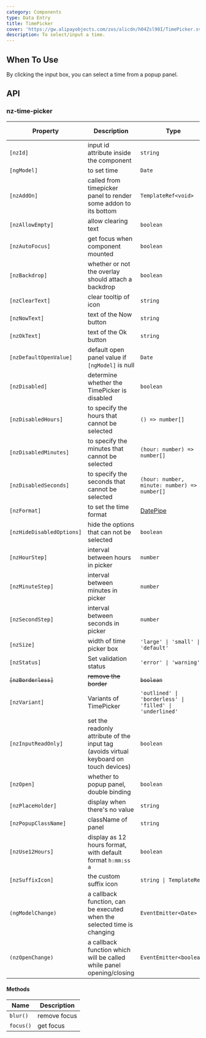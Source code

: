 ```yaml
---
category: Components
type: Data Entry
title: TimePicker
cover: 'https://gw.alipayobjects.com/zos/alicdn/h04Zsl98I/TimePicker.svg'
description: To select/input a time.
---
```



## When To Use

By clicking the input box, you can select a time from a popup panel.


## API

### nz-time-picker

| Property                  | Description                                                                            | Type                                                     | Default           | Global Config |
|---------------------------|----------------------------------------------------------------------------------------|----------------------------------------------------------|-------------------|---------------|
| `[nzId]`                  | input id attribute inside the component                                                | `string`                                                 | -                 |
| `[ngModel]`               | to set time                                                                            | `Date`                                                   | -                 |
| `[nzAddOn]`               | called from timepicker panel to render some addon to its bottom                        | `TemplateRef<void>`                                      | -                 |
| `[nzAllowEmpty]`          | allow clearing text                                                                    | `boolean`                                                | `true`            | ✅             |
| `[nzAutoFocus]`           | get focus when component mounted                                                       | `boolean`                                                | `false`           |
| `[nzBackdrop]`            | whether or not the overlay should attach a backdrop                                    | `boolean`                                                | `false`           |
| `[nzClearText]`           | clear tooltip of icon                                                                  | `string`                                                 | `'clear'`         | ✅             |
| `[nzNowText]`             | text of the Now button                                                                 | `string`                                                 | `'Now'`           | ✅             |
| `[nzOkText]`              | text of the Ok button                                                                  | `string`                                                 | `'Ok'`            | ✅             |
| `[nzDefaultOpenValue]`    | default open panel value if `[ngModel]` is null                                        | `Date`                                                   | `new Date()`      |
| `[nzDisabled]`            | determine whether the TimePicker is disabled                                           | `boolean`                                                | `false`           |
| `[nzDisabledHours]`       | to specify the hours that cannot be selected                                           | `() => number[]`                                         | -                 |
| `[nzDisabledMinutes]`     | to specify the minutes that cannot be selected                                         | `(hour: number) => number[]`                             | -                 |
| `[nzDisabledSeconds]`     | to specify the seconds that cannot be selected                                         | `(hour: number, minute: number) => number[]`             | -                 |
| `[nzFormat]`              | to set the time format                                                                 | [DatePipe](https://angular.dev/api/common/DatePipe)      | `'HH:mm:ss'`      | ✅             |
| `[nzHideDisabledOptions]` | hide the options that can not be selected                                              | `boolean`                                                | `false`           |
| `[nzHourStep]`            | interval between hours in picker                                                       | `number`                                                 | `1`               | ✅             |
| `[nzMinuteStep]`          | interval between minutes in picker                                                     | `number`                                                 | `1`               | ✅             |
| `[nzSecondStep]`          | interval between seconds in picker                                                     | `number`                                                 | `1`               | ✅             |
| `[nzSize]`                | width of time picker box                                                               | `'large' \| 'small' \| 'default'`                        | `'default'`       |
| `[nzStatus]`              | Set validation status                                                                  | `'error' \| 'warning'`                                   | -                 |
| ~~`[nzBorderless]`~~      | ~~remove the border~~                                                                  | ~~`boolean`~~                                            | ~~`false`~~       | -             |
| `[nzVariant]`             | Variants of TimePicker                                                                 | `'outlined' \| 'borderless' \| 'filled' \| 'underlined'` | `'outlined'`      | ✅             |
| `[nzInputReadOnly]`       | set the readonly attribute of the input tag (avoids virtual keyboard on touch devices) | `boolean`                                                | `false`           | -             |
| `[nzOpen]`                | whether to popup panel, double binding                                                 | `boolean`                                                | `false`           |
| `[nzPlaceHolder]`         | display when there's no value                                                          | `string`                                                 | `'Select a time'` |
| `[nzPopupClassName]`      | className of panel                                                                     | `string`                                                 | `''`              | ✅             |
| `[nzUse12Hours]`          | display as 12 hours format, with default format `h:mm:ss a`                            | `boolean`                                                | `false`           | ✅             |
| `[nzSuffixIcon]`          | the custom suffix icon                                                                 | `string \| TemplateRef`                                  | -                 | ✅             |
| `(ngModelChange)`         | a callback function, can be executed when the selected time is changing                | `EventEmitter<Date>`                                     | -                 |
| `(nzOpenChange)`          | a callback function which will be called while panel opening/closing                   | `EventEmitter<boolean>`                                  | -                 |

#### Methods

| Name      | Description  |
| --------- | ------------ |
| `blur()`  | remove focus |
| `focus()` | get focus    |
